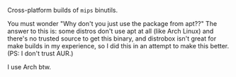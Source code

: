 Cross-platform builds of `mips` binutils.

You must wonder "Why don't you just use the package from apt??" The answer to this is: some distros don't use apt at all (like Arch Linux) and there's no trusted source to get this binary, and distrobox isn't great for make builds in my experience, so I did this in an attempt to make this better. (PS: I don't trust AUR.)

I use Arch btw.
